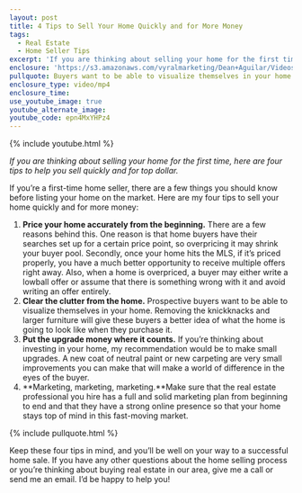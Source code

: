 ```yaml
---
layout: post
title: 4 Tips to Sell Your Home Quickly and for More Money
tags:
  - Real Estate
  - Home Seller Tips
excerpt: 'If you are thinking about selling your home for the first time, here are four tips to help you sell quickly and for top dollar.'
enclosure: 'https://s3.amazonaws.com/vyralmarketing/Dean+Aguilar/Videos/4+Tips+For+Sellers.mp4'
pullquote: Buyers want to be able to visualize themselves in your home.
enclosure_type: video/mp4
enclosure_time:
use_youtube_image: true
youtube_alternate_image:
youtube_code: epn4MxYHPz4
---
```



{% include youtube.html %}

*If you are thinking about selling your home for the first time, here are four tips to help you sell quickly and for top dollar.*

If you’re a first-time home seller, there are a few things you should know before listing your home on the market. Here are my four tips to sell your home quickly and for more money:

1. **Price your home accurately from the beginning.** There are a few reasons behind this. One reason is that home buyers have their searches set up for a certain price point, so overpricing it may shrink your buyer pool. Secondly, once your home hits the MLS, if it’s priced properly, you have a much better opportunity to receive multiple offers right away. Also, when a home is overpriced, a buyer may either write a lowball offer or assume that there is something wrong with it and avoid writing an offer entirely.
2. **Clear the clutter from the home.** Prospective buyers want to be able to visualize themselves in your home. Removing the knickknacks and larger furniture will give these buyers a better idea of what the home is going to look like when they purchase it.
3. **Put the upgrade money where it counts.** If you’re thinking about investing in your home, my recommendation would be to make small upgrades. A new coat of neutral paint or new carpeting are very small improvements you can make that will make a world of difference in the eyes of the buyer.
4. **Marketing, marketing, marketing.**Make sure that the real estate professional you hire has a full and solid marketing plan from beginning to end and that they have a strong online presence so that your home stays top of mind in this fast-moving market.

{% include pullquote.html %}

Keep these four tips in mind, and you’ll be well on your way to a successful home sale. If you have any other questions about the home selling process or you’re thinking about buying real estate in our area, give me a call or send me an email. I’d be happy to help you!
